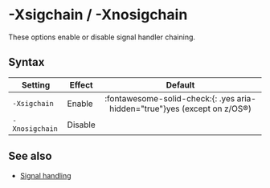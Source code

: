 <!--
* Copyright (c) 2017, 2024 IBM Corp. and others
*
* This program and the accompanying materials are made
* available under the terms of the Eclipse Public License 2.0
* which accompanies this distribution and is available at
* https://www.eclipse.org/legal/epl-2.0/ or the Apache
* License, Version 2.0 which accompanies this distribution and
* is available at https://www.apache.org/licenses/LICENSE-2.0.
*
* This Source Code may also be made available under the
* following Secondary Licenses when the conditions for such
* availability set forth in the Eclipse Public License, v. 2.0
* are satisfied: GNU General Public License, version 2 with
* the GNU Classpath Exception [1] and GNU General Public
* License, version 2 with the OpenJDK Assembly Exception [2].
*
* [1] https://www.gnu.org/software/classpath/license.html
* [2] https://openjdk.org/legal/assembly-exception.html
*
* SPDX-License-Identifier: EPL-2.0 OR Apache-2.0 OR GPL-2.0-only WITH Classpath-exception-2.0 OR GPL-2.0-only WITH OpenJDK-assembly-exception-1.0
-->

# -Xsigchain / -Xnosigchain

These options enable or disable signal handler chaining.

## Syntax

| Setting       | Effect  | Default                                                                                                             |
|---------------|---------|:-------------------------------------------------------------------------------------------------------------------:|
|`-Xsigchain`   | Enable  | :fontawesome-solid-check:{: .yes aria-hidden="true"}<span class="sr-only">yes</span> (except on z/OS&reg;) |
|`-Xnosigchain` | Disable |                                                                                                                     |


## See also

- [Signal handling](openj9_signals.md)

<!-- ==== END OF TOPIC ==== xsigchain.md ==== -->
